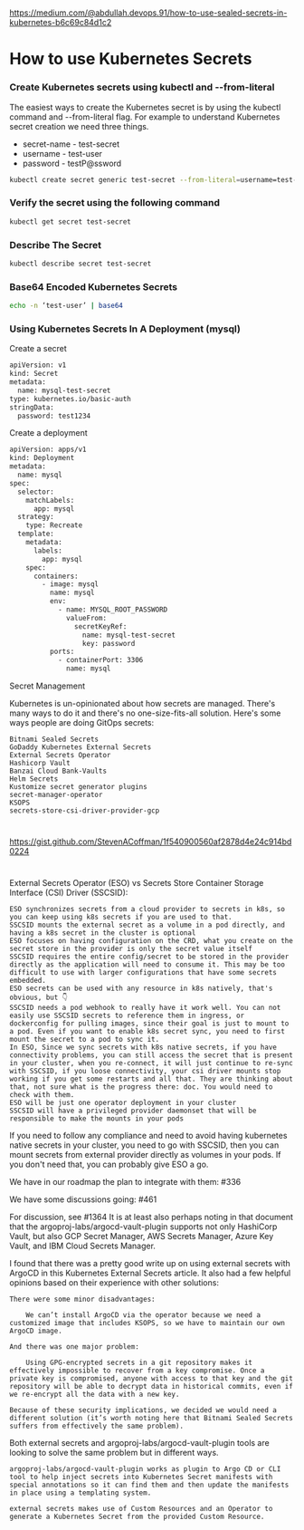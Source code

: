 
##
#
https://medium.com/@abdullah.devops.91/how-to-use-sealed-secrets-in-kubernetes-b6c69c84d1c2
#
##

# How to use Kubernetes Secrets
### Create Kubernetes secrets using kubectl and --from-literal
The easiest ways to create the Kubernetes secret is by using the kubectl command and --from-literal flag. For example to understand Kubernetes secret creation we need three things.

- secret-name - test-secret
- username - test-user
- password - testP@ssword

```sh
kubectl create secret generic test-secret --from-literal=username=test-user --from-literal=password=testP@ssword
```
### Verify the secret using the following command
```sh
kubectl get secret test-secret
```
### Describe The Secret
```sh
kubectl describe secret test-secret
```
### Base64 Encoded Kubernetes Secrets
```sh
echo -n ‘test-user’ | base64
```
### Using Kubernetes Secrets In A Deployment (mysql)
Create a secret
```sh
apiVersion: v1
kind: Secret
metadata:
  name: mysql-test-secret
type: kubernetes.io/basic-auth
stringData:
  password: test1234
```
Create a deployment
```sh
apiVersion: apps/v1
kind: Deployment
metadata:
  name: mysql
spec:
  selector:
    matchLabels:
      app: mysql
  strategy:
    type: Recreate
  template:
    metadata:
      labels:
        app: mysql
    spec:
      containers:
        - image: mysql
          name: mysql
          env:
            - name: MYSQL_ROOT_PASSWORD
              valueFrom:
                secretKeyRef:
                  name: mysql-test-secret
                  key: password
          ports:
            - containerPort: 3306
              name: mysql
```

Secret Management

Kubernetes is un-opinionated about how secrets are managed. There's many ways to do it and there's no one-size-fits-all solution. Here's some ways people are doing GitOps secrets:

    Bitnami Sealed Secrets
    GoDaddy Kubernetes External Secrets
    External Secrets Operator
    Hashicorp Vault
    Banzai Cloud Bank-Vaults
    Helm Secrets
    Kustomize secret generator plugins
    secret-manager-operator
    KSOPS
    secrets-store-csi-driver-provider-gcp


##
#
https://gist.github.com/StevenACoffman/1f540900560af2878d4e24c914bd0224
#
##

    

External Secrets Operator (ESO) vs Secrets Store Container Storage Interface (CSI) Driver (SSCSID):

    ESO synchronizes secrets from a cloud provider to secrets in k8s, so you can keep using k8s secrets if you are used to that.
    SSCSID mounts the external secret as a volume in a pod directly, and having a k8s secret in the cluster is optional
    ESO focuses on having configuration on the CRD, what you create on the secret store in the provider is only the secret value itself
    SSCSID requires the entire config/secret to be stored in the provider directly as the application will need to consume it. This may be too difficult to use with larger configurations that have some secrets embedded.
    ESO secrets can be used with any resource in k8s natively, that's obvious, but 👇
    SSCSID needs a pod webhook to really have it work well. You can not easily use SSCSID secrets to reference them in ingress, or dockerconfig for pulling images, since their goal is just to mount to a pod. Even if you want to enable k8s secret sync, you need to first mount the secret to a pod to sync it.
    In ESO, Since we sync secrets with k8s native secrets, if you have connectivity problems, you can still access the secret that is present in your cluster, when you re-connect, it will just continue to re-sync
    with SSCSID, if you loose connectivity, your csi driver mounts stop working if you get some restarts and all that. They are thinking about that, not sure what is the progress there: doc. You would need to check with them.
    ESO will be just one operator deployment in your cluster
    SSCSID will have a privileged provider daemonset that will be responsible to make the mounts in your pods

If you need to follow any compliance and need to avoid having kubernetes native secrets in your cluster, you need to go with SSCSID, then you can mount secrets from external provider directly as volumes in your pods. If you don't need that, you can probably give ESO a go.

We have in our roadmap the plan to integrate with them: #336

We have some discussions going: #461

For discussion, see #1364 It is at least also perhaps noting in that document that the argoproj-labs/argocd-vault-plugin supports not only HashiCorp Vault, but also GCP Secret Manager, AWS Secrets Manager, Azure Key Vault, and IBM Cloud Secrets Manager.

I found that there was a pretty good write up on using external secrets with ArgoCD in this Kubernetes External Secrets article. It also had a few helpful opinions based on their experience with other solutions:

    There were some minor disadvantages:

        We can’t install ArgoCD via the operator because we need a customized image that includes KSOPS, so we have to maintain our own ArgoCD image.

    And there was one major problem:

        Using GPG-encrypted secrets in a git repository makes it effectively impossible to recover from a key compromise. Once a private key is compromised, anyone with access to that key and the git repository will be able to decrypt data in historical commits, even if we re-encrypt all the data with a new key.

    Because of these security implications, we decided we would need a different solution (it’s worth noting here that Bitnami Sealed Secrets suffers from effectively the same problem).

Both external secrets and argoproj-labs/argocd-vault-plugin tools are looking to solve the same problem but in different ways.

    argoproj-labs/argocd-vault-plugin works as plugin to Argo CD or CLI tool to help inject secrets into Kubernetes Secret manifests with special annotations so it can find them and then update the manifests in place using a templating system.

    external secrets makes use of Custom Resources and an Operator to generate a Kubernetes Secret from the provided Custom Resource.

